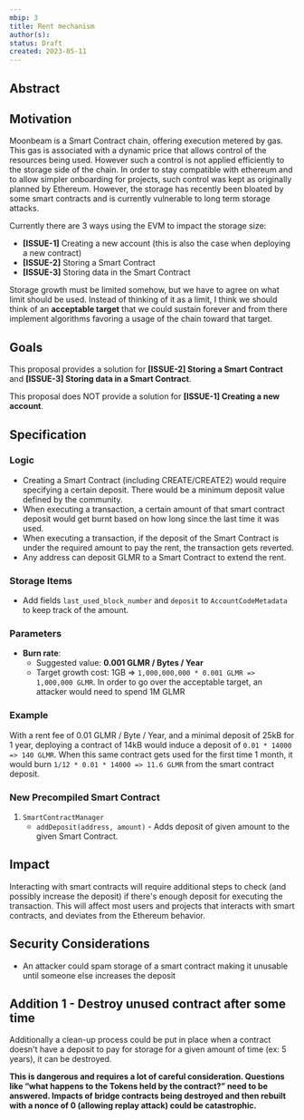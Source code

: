 ```yaml
---
mbip: 3
title: Rent mechanism
author(s):
status: Draft
created: 2023-05-11
---
```


## Abstract



## Motivation

Moonbeam is a Smart Contract chain, offering execution metered by gas.
This gas is associated with a dynamic price that allows control of the resources being used.
However such a control is not applied efficiently to the storage side of the chain. In order to stay compatible with ethereum and to allow simpler onboarding for projects, such control was kept as originally planned by Ethereum.
However, the storage has recently been bloated by some smart contracts and is currently vulnerable to long term storage attacks.

Currently there are 3 ways using the EVM to impact the storage size:
- **[ISSUE-1]** Creating a new account (this is also the case when deploying a new contract)
- **[ISSUE-2]** Storing a Smart Contract
- **[ISSUE-3]** Storing data in the Smart Contract

Storage growth must be limited somehow, but we have to agree on what limit should be used. Instead of thinking of it as a limit, I think we should think of an **acceptable target** that we could sustain forever and from there implement algorithms favoring a usage of the chain toward that target.

## Goals

This proposal provides a solution for **[ISSUE-2] Storing a Smart Contract** and **[ISSUE-3] Storing data in a Smart Contract**.

This proposal does NOT provide a solution for **[ISSUE-1] Creating a new account**.

## Specification

### Logic

- Creating a Smart Contract (including CREATE/CREATE2) would require specifying a certain deposit.
   There would be a minimum deposit value defined by the community.
- When executing a transaction, a certain amount of that smart contract deposit 
   would get burnt based on how long since the last time it was used.
- When executing a transaction, if the deposit of the Smart Contract is under the required amount to pay the rent, the transaction gets reverted.
- Any address can deposit GLMR to a Smart Contract to extend the rent.

### Storage Items

- Add fields `last_used_block_number` and `deposit` to `AccountCodeMetadata` to keep track of the amount.

### Parameters

- **Burn rate**:
  - Suggested value: **0.001 GLMR / Bytes / Year**
  - Target growth cost: 1GB => `1,000,000,000 * 0.001 GLMR => 1,000,000 GLMR`. In order to go over the acceptable target, an attacker would need to spend 1M GLMR

### Example

With a rent fee of 0.01 GLMR / Byte / Year, and a minimal deposit of 25kB for 1 year, deploying a contract of 14kB would induce a deposit of `0.01 * 14000 => 140 GLMR`.
When this same contract gets used for the first time 1 month, it would burn `1/12 * 0.01 * 14000 => 11.6 GLMR` from the smart contract deposit.

### New Precompiled Smart Contract

1. `SmartContractManager`
	- `addDeposit(address, amount)` - Adds deposit of given amount to the given Smart Contract.

## Impact

Interacting with smart contracts will require additional steps to check (and possibly increase the deposit) if there's enough deposit for executing the transaction. This will affect most users and projects that interacts with smart contracts, and deviates from the Ethereum behavior.

## Security Considerations

- An attacker could spam storage of a smart contract making it unusable until someone else
increases the deposit

## Addition 1 - Destroy unused contract after some time

Additionally a clean-up process could be put in place when a contract doesn't have a deposit to pay for storage for a given amount of time (ex: 5 years), it can be destroyed. 

**This is dangerous and requires a lot of careful consideration. Questions like “what happens to the Tokens held by the contract?” need to be answered. Impacts of bridge contracts being destroyed and then rebuilt with a nonce of 0 (allowing replay attack) could be catastrophic.**

